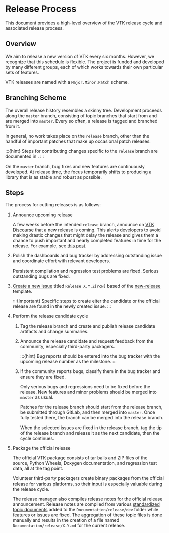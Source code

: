 # Release Process

This document provides a high-level overview of the VTK release cycle and
associated release process.

## Overview

We aim to release a new version of VTK every six months. However, we recognize
that this schedule is flexible. The project is funded and developed by many
different groups, each of which works towards their own particular sets of
features.

VTK releases are named with a `Major.Minor.Patch` scheme.

## Branching Scheme

The overall release history resembles a skinny tree. Development proceeds along
the `master` branch, consisting of topic branches that start from and are merged
into `master`. Every so often, a release is tagged and branched from it.

In general, no work takes place on the `release` branch, other than the handful
of important patches that make up occasional patch releases.

:::{hint}
Steps for contributing changes specific to the `release` branch are documented in
[](git/develop.md#create-a-topic).
:::

On the `master` branch, bug fixes and new features are continuously
developed. At release time, the focus temporarily shifts to producing
a library that is as stable and robust as possible.

## Steps

The process for cutting releases is as follows:

1. Announce upcoming release

   A few weeks before the intended `release` branch, announce on [VTK Discourse](https://discourse.vtk.org/)
   that a new release is coming. This alerts developers to avoid making drastic
   changes that might delay the release and gives them a chance to push important
   and nearly completed features in time for the release. For example,
   see [this post](https://discourse.vtk.org/t/vtk-9-2-0-release-cycle/8149).

2. Polish the dashboards and bug tracker by addressing outstanding issue and
   coordinate effort with relevant developers.

   Persistent compilation and regression test problems are fixed. Serious
   outstanding bugs are fixed.

3. [Create a new issue](https://gitlab.kitware.com/vtk/vtk/-/issues/new) titled
   `Release X.Y.Z[rcN]` based of the [new-release](https://gitlab.kitware.com/vtk/vtk/-/blob/master/.gitlab/issue_templates/new-release.md?plain=1) template.

   :::{Important}
   Specific steps to create eiter the candidate or the official release are found
   in the newly created issue.
   :::

4. Perform the release candidate cycle

    1. Tag the release branch and create and publish release candidate
       artifacts and change summaries.

    2. Announce the release candidate and request feedback from the
       community, especially third-party packagers.

       :::{hint}
       Bug reports should be entered into the bug tracker with the upcoming
       release number as the milestone.
       :::

    3. If the community reports bugs, classify them in the bug tracker and ensure
       they are fixed.

       Only serious bugs and regressions need to be fixed before the release.
       New features and minor problems should be merged into `master` as usual.

       Patches for the release branch should start from the release branch, be
       submitted through GitLab, and then merged into `master`. Once fully
       tested there, the branch can be merged into the release branch.

       When the selected issues are fixed in the release branch, tag the tip
       of the release branch and release it as the next candidate, then the
       cycle continues.

5. Package the official release

   The official VTK package consists of tar balls and ZIP files of the source,
   Python Wheels, Doxygen documentation, and regression test data, all at the
   tag point.

   Volunteer third-party packagers create binary packages from the official
   release for various platforms, so their input is especially valuable during
   the release cycle.

   The release manager also compiles release notes for the official release
   announcement. Release notes are compiled from various [standardized topic documents](https://gitlab.kitware.com/vtk/vtk/-/tree/master/Documentation/release)
   added to the `Documentation/release/dev` folder while features or issues
   are fixed. The aggregation of these topic files is done manually and
   results in the creation of a file named `Documentation/release/X.Y.md` for
   the current release.
